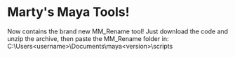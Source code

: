 # Marty's Maya Tools!

Now contains the brand new MM_Rename tool!
Just download the code and unzip the archive, then paste the MM_Rename folder in:
C:\Users\<username>\Documents\maya\<version>\scripts